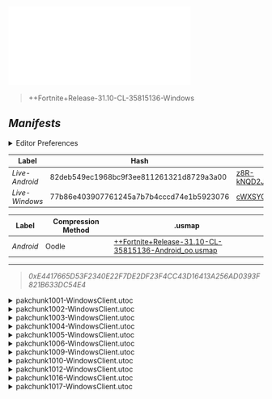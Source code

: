 <a href="#manifests">
  <img style="pointer-events: none" src="https://raw.githubusercontent.com/Tectors/fn-archive/master/.github/source/dependents/gen.31.10.svg" width="360" height="155"\>
</a>

 >  
  
  > ++Fortnite+Release-31.10-CL-35815136-Windows

## *Manifests*
<details>
  <summary>Editor Preferences</summary>

 > 
    ((Value="0x771B5F45A05F7958B93FA17734051005AD6524AF1E77EF0729E50D23CCD83411",Guid="15AA9676F80B50171D3C21E3020906B3"),(Value="0x51102F751931D43910BC0DADF758E846D4FB3F333C3853FD2B0A0C9C3D1826DF",Guid="174B492A98CE7D4047C016C29EF7D86D"),(Value="0x7E0BA3CF60EBC6C3C6FD220B714163F3342D29EE0041C2AE294AB15F75576C1C",Guid="2BEE5F951D6A3AA790943B18CE43C474"),(Value="0x7ACC4F45572E8109B4B71460C764CA75DE5E5FF6C2D7EA29AED65323BFF00BFF",Guid="527F2B6C4F2C5163258E0DB828A68B6B"),(Value="0xF5A0A4ECEBBEBC373082A61A099CAF0C55CD862CC319086FE5B90F7C793BA11A",Guid="5B7B9F3A14035E5B3984266770BD2CBA"),(Value="0xA028E5CA50C4A1D1E74F2F5BC59D4A4FDF437DB921B23C3CDFDCA6A353BDD6E5",Guid="6204514DD102F27477CE0D7A811CBBE5"),(Value="0xDA90D268FF188321A0AA5B8BD2DE762D2B5C39FE4EDAA43F6C0F58D84C2924D3",Guid="856E286187F84C14D7808F68B4F04154"),(Value="0xAECDF13AFE72A43C7D31BBACEB31B44030FE8CD1173BBBA5A5AE8066BA75A8F1",Guid="95E3B6C026DC5455DCF2CEFE2C20C998"),(Value="0xFE08E444D01584CB169613E45FAD4BCC090A14CA9D3F273D9CD1A0BBE6A11DDF",Guid="AB2F922860753269B1C2335CE5C0DD5D"),(Value="0x0145A9F3D5DB185D94546696C45FFA885DBD3D3E3F6B14E5DF36E41BFC3C3DFA",Guid="DD660E9B181B4FB3D8A9D263E3FA4B36"),(Value="0x3694D5F8D9E6CBFE9015681CFA1EBDBAD7202C515FC6F1FD9CA17D4E6DE23278",Guid="EB06D2E764EF6E03658811E0A1B7BBC9"))
</details>

| Label | Hash | Route |
| - | - | - |
| *Live-Android* | 82deb549ec1968bc9f3ee811261321d8729a3a00 | [z8R-kNQD2JQ_IV1DX0CZLWMW2ZnMEQ](https://github.com/Tectors/fn-archive/blob/master/manifests/z8R-kNQD2JQ_IV1DX0CZLWMW2ZnMEQ.manifest) |
| *Live-Windows* | 77b86e403907761245a7b7b4cccd74e1b5923076 | [cWXSYCW8eiejPWW1ikmgsQvdejvQQQ](https://github.com/Tectors/fn-archive/blob/master/manifests/cWXSYCW8eiejPWW1ikmgsQvdejvQQQ.manifest) |


| Label | Compression Method | .usmap |
| - | - | - |
| *Android* | Oodle | [++Fortnite+Release-31.10-CL-35815136-Android_oo.usmap](https://github.com/Tectors/fn-archive/blob/master/manifests/mappings/++Fortnite+Release-31.10-CL-35815136-Android_oo.usmap) |

---

> *0xE4417665D53F2340E22F7DE2DF23F4CC43D16413A256AD0393F821B633DC54E4*

<details>
  <summary>pakchunk1001-WindowsClient.utoc</summary>

 > 
    0x771B5F45A05F7958B93FA17734051005AD6524AF1E77EF0729E50D23CCD83411
    KEYCHAIN: 15AA9676F80B50171D3C21E3020906B3:dxtfRaBfeVi5P6F3NAUQBa1lJK8ed+8HKeUNI8zYNBE=

  <img src="https://raw.githubusercontent.com/Tectors/fn-archive/master/.github/source/dependents/referred/EID_Snippet_Sync_Owned.svg" width="100"> <img src="https://raw.githubusercontent.com/Tectors/fn-archive/master/.github/source/dependents/referred/EID_Snippet_Sync_Follower.svg" width="100"> <img src="https://raw.githubusercontent.com/Tectors/fn-archive/master/.github/source/dependents/referred/EID_Snippet_Sync.svg" width="100"> <img src="https://raw.githubusercontent.com/Tectors/fn-archive/master/.github/source/dependents/referred/EID_Snippet_Owned_Follower.svg" width="100"> <img src="https://raw.githubusercontent.com/Tectors/fn-archive/master/.github/source/dependents/referred/EID_Snippet.svg" width="100"> 
</details>

<details>
  <summary>pakchunk1002-WindowsClient.utoc</summary>

 > 
    0x51102F751931D43910BC0DADF758E846D4FB3F333C3853FD2B0A0C9C3D1826DF
    KEYCHAIN: 174B492A98CE7D4047C016C29EF7D86D:URAvdRkx1DkQvA2t91joRtT7PzM8OFP9KwoMnD0YJt8=

  <img src="https://raw.githubusercontent.com/Tectors/fn-archive/master/.github/source/dependents/referred/EID_Disband.svg" width="100"> 
</details>

<details>
  <summary>pakchunk1003-WindowsClient.utoc</summary>

 > 
    0x7E0BA3CF60EBC6C3C6FD220B714163F3342D29EE0041C2AE294AB15F75576C1C
    KEYCHAIN: 2BEE5F951D6A3AA790943B18CE43C474:fgujz2DrxsPG/SILcUFj8zQtKe4AQcKuKUqxX3VXbBw=

  <img src="https://raw.githubusercontent.com/Tectors/fn-archive/master/.github/source/dependents/referred/Wrap_ElegantLily.svg" width="100"> <img src="https://raw.githubusercontent.com/Tectors/fn-archive/master/.github/source/dependents/referred/Backpack_ElegantLilyCharm.svg" width="100"> 
</details>

<details>
  <summary>pakchunk1004-WindowsClient.utoc</summary>

 > 
    0x7ACC4F45572E8109B4B71460C764CA75DE5E5FF6C2D7EA29AED65323BFF00BFF
    KEYCHAIN: 527F2B6C4F2C5163258E0DB828A68B6B:esxPRVcugQm0txRgx2TKdd5eX/bC1+oprtZTI7/wC/8=

  <img src="https://raw.githubusercontent.com/Tectors/fn-archive/master/.github/source/dependents/referred/Wrap_MiddleSock.svg" width="100"> <img src="https://raw.githubusercontent.com/Tectors/fn-archive/master/.github/source/dependents/referred/Pickaxe_MiddleSock.svg" width="100"> <img src="https://raw.githubusercontent.com/Tectors/fn-archive/master/.github/source/dependents/referred/Glider_MiddleSock.svg" width="100"> <img src="https://raw.githubusercontent.com/Tectors/fn-archive/master/.github/source/dependents/referred/EID_MiddleSock.svg" width="100"> <img src="https://raw.githubusercontent.com/Tectors/fn-archive/master/.github/source/dependents/referred/Character_MiddleSock.svg" width="100"> <img src="https://raw.githubusercontent.com/Tectors/fn-archive/master/.github/source/dependents/referred/Backpack_MiddleSock.svg" width="100"> 
</details>

<details>
  <summary>pakchunk1005-WindowsClient.utoc</summary>

 > 
    0xF5A0A4ECEBBEBC373082A61A099CAF0C55CD862CC319086FE5B90F7C793BA11A
    KEYCHAIN: 5B7B9F3A14035E5B3984266770BD2CBA:9aCk7Ou+vDcwgqYaCZyvDFXNhizDGQhv5bkPfHk7oRo=

  <img src="https://raw.githubusercontent.com/Tectors/fn-archive/master/.github/source/dependents/referred/EID_Distraught.svg" width="100"> 
</details>

<details>
  <summary>pakchunk1006-WindowsClient.utoc</summary>

 > 
    0xA028E5CA50C4A1D1E74F2F5BC59D4A4FDF437DB921B23C3CDFDCA6A353BDD6E5
    KEYCHAIN: 6204514DD102F27477CE0D7A811CBBE5:oCjlylDEodHnTy9bxZ1KT99Dfbkhsjw839ymo1O91uU=

  </details>

<details>
  <summary>pakchunk1009-WindowsClient.utoc</summary>

 > 
    0xDA90D268FF188321A0AA5B8BD2DE762D2B5C39FE4EDAA43F6C0F58D84C2924D3
    KEYCHAIN: 856E286187F84C14D7808F68B4F04154:2pDSaP8YgyGgqluL0t52LStcOf5O2qQ/bA9Y2EwpJNM=

  <img src="https://raw.githubusercontent.com/Tectors/fn-archive/master/.github/source/dependents/referred/Wrap_OliveStomp.svg" width="100"> <img src="https://raw.githubusercontent.com/Tectors/fn-archive/master/.github/source/dependents/referred/Wrap_DriedSilk.svg" width="100"> <img src="https://raw.githubusercontent.com/Tectors/fn-archive/master/.github/source/dependents/referred/Pickaxe_OliveStomp.svg" width="100"> <img src="https://raw.githubusercontent.com/Tectors/fn-archive/master/.github/source/dependents/referred/Pickaxe_DriedSilk.svg" width="100"> <img src="https://raw.githubusercontent.com/Tectors/fn-archive/master/.github/source/dependents/referred/Glider_OliveStomp.svg" width="100"> <img src="https://raw.githubusercontent.com/Tectors/fn-archive/master/.github/source/dependents/referred/Glider_DriedSilk.svg" width="100"> <img src="https://raw.githubusercontent.com/Tectors/fn-archive/master/.github/source/dependents/referred/EID_OliveStomp.svg" width="100"> <img src="https://raw.githubusercontent.com/Tectors/fn-archive/master/.github/source/dependents/referred/EID_DriedSilk.svg" width="100"> <img src="https://raw.githubusercontent.com/Tectors/fn-archive/master/.github/source/dependents/referred/Character_OliveStomp.svg" width="100"> <img src="https://raw.githubusercontent.com/Tectors/fn-archive/master/.github/source/dependents/referred/Character_DriedSilk.svg" width="100"> <img src="https://raw.githubusercontent.com/Tectors/fn-archive/master/.github/source/dependents/referred/Backpack_OliveStomp.svg" width="100"> <img src="https://raw.githubusercontent.com/Tectors/fn-archive/master/.github/source/dependents/referred/Backpack_DriedSilk.svg" width="100"> 
</details>

<details>
  <summary>pakchunk1010-WindowsClient.utoc</summary>

 > 
    0xAECDF13AFE72A43C7D31BBACEB31B44030FE8CD1173BBBA5A5AE8066BA75A8F1
    KEYCHAIN: 95E3B6C026DC5455DCF2CEFE2C20C998:rs3xOv5ypDx9Mbus6zG0QDD+jNEXO7ulpa6AZrp1qPE=

  <img src="https://raw.githubusercontent.com/Tectors/fn-archive/master/.github/source/dependents/referred/EID_Canine.svg" width="100"> 
</details>

<details>
  <summary>pakchunk1012-WindowsClient.utoc</summary>

 > 
    0xFE08E444D01584CB169613E45FAD4BCC090A14CA9D3F273D9CD1A0BBE6A11DDF
    KEYCHAIN: AB2F922860753269B1C2335CE5C0DD5D:/gjkRNAVhMsWlhPkX61LzAkKFMqdPyc9nNGgu+ahHd8=

  </details>

<details>
  <summary>pakchunk1016-WindowsClient.utoc</summary>

 > 
    0x0145A9F3D5DB185D94546696C45FFA885DBD3D3E3F6B14E5DF36E41BFC3C3DFA
    KEYCHAIN: DD660E9B181B4FB3D8A9D263E3FA4B36:AUWp89XbGF2UVGaWxF/6iF29PT4/axTl3zbkG/w8Pfo=

  </details>

<details>
  <summary>pakchunk1017-WindowsClient.utoc</summary>

 > 
    0x3694D5F8D9E6CBFE9015681CFA1EBDBAD7202C515FC6F1FD9CA17D4E6DE23278
    KEYCHAIN: EB06D2E764EF6E03658811E0A1B7BBC9:NpTV+Nnmy/6QFWgc+h69utcgLFFfxvH9nKF9Tm3iMng=

  </details>

